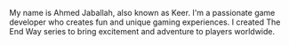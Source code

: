My name is Ahmed Jaballah, also known as Keer.
I'm a passionate game developer who creates fun and unique gaming experiences.
I created The End Way series to bring excitement and adventure to players worldwide.
  
